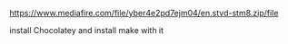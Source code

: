 https://www.mediafire.com/file/yber4e2pd7ejm04/en.stvd-stm8.zip/file


install Chocolatey and install make with it
